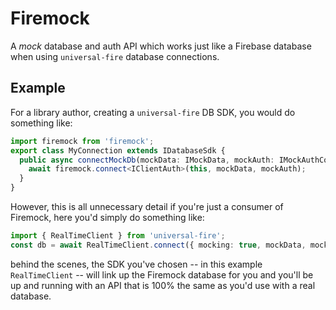 # Firemock

A _mock_ database and auth API which works just like a Firebase database when using `universal-fire` database connections.

## Example

For a library author, creating a `universal-fire` DB SDK, you would do something like:

```ts
import firemock from 'firemock';
export class MyConnection extends IDatabaseSdk {
  public async connectMockDb(mockData: IMockData, mockAuth: IMockAuthConfig) {
    await firemock.connect<IClientAuth>(this, mockData, mockAuth);
  }
}
```

However, this is all unnecessary detail if you're just a consumer of Firemock, here you'd simply
do something like:

```ts
import { RealTimeClient } from 'universal-fire';
const db = await RealTimeClient.connect({ mocking: true, mockData, mockAuth })
```

behind the scenes, the SDK you've chosen -- in this example `RealTimeClient` -- will link up the Firemock database for you and you'll be up and running with an API that is 100% the same as you'd use with a real database.